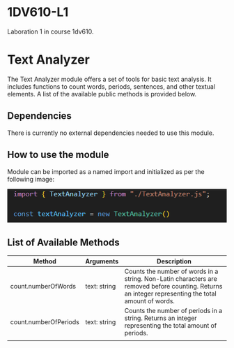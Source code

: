# 1DV610-L1
Laboration 1 in course 1dv610.

# Text Analyzer
The Text Analyzer module offers a set of tools for basic text analysis. It includes functions to count words, periods, sentences, and other textual elements. A list of the available public methods is provided below.

## Dependencies

There is currently no external dependencies needed to use this module.

## How to use the module

Module can be imported as a named import and initialized as per the following image:

![How to import and initialize a textAnalyzer object](./import-initialize-module.png)

## List of Available Methods

| Method     | Arguments   | Description   |
|------------|-------------|---------------|
| count.numberOfWords | text: string | Counts the number of words in a string. Non-Latin characters are removed before counting. Returns an integer representing the total amount of words. |
| count.numberOfPeriods | text: string | Counts the number of periods in a string. Returns an integer representing the total amount of periods. |
| | | |
